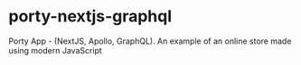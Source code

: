# porty-nextjs-graphql
Porty App - (NextJS, Apollo, GraphQL). An example of an online store made using modern JavaScript
